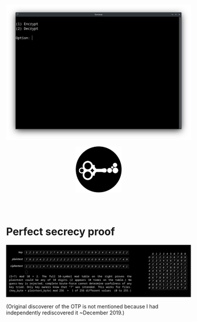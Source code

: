 <p align="center">
  <img src="https://raw.githubusercontent.com/compromise-evident/falseOTP/main/Other/Terminal_641e1f912ab957c8bbfe8ae2849fe37d.png">
</p>

<p align="center">
  <img src="https://raw.githubusercontent.com/compromise-evident/falseOTP/main/Other/falseOTP_icon_3f96b83c817b29a752b375ca8f1bef44.png" width="125">
</p>

<br>
<br>

# Perfect secrecy proof

<p align="center">
  <img src="https://raw.githubusercontent.com/compromise-evident/falseOTP/main/Other/Perfect_secrecy_proof.png">
</p>

(Original discoverer of the OTP is not mentioned because I had independently rediscovered it ~December 2019.)
